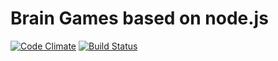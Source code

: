 # Brain Games based on node.js

[![Code Climate](https://lima.codeclimate.com/github/dmsedov/Brain-games/badges/gpa.svg)](https://lima.codeclimate.com/github/dmsedov/Brain-games)
[![Build Status](https://travis-ci.org/dmsedov/Brain-games.svg?branch=master)](https://travis-ci.org/dmsedov/Brain-games)

